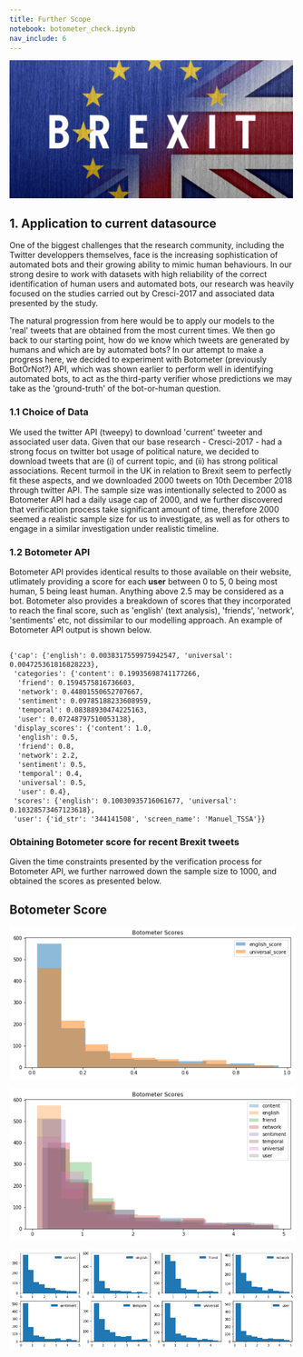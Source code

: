 ```yaml
---
title: Further Scope
notebook: botometer_check.ipynb
nav_include: 6
---
```


<p align="left">
  <img src="index_files/brexit.png" alt="brexit" width="500"/>
</p>

## 1. Application to current datasource
One of the biggest challenges that the research community, including the Twitter developpers themselves, face is the increasing sophistication of automated bots and their growing ability to mimic human behaviours. In our strong desire to work with datasets with high reliability of the correct identification of human users and automated bots, our research was heavily focused on the studies carried out by Cresci-2017 and associated data presented by the study.

The natural progression from here would be to apply our models to the 'real' tweets that are obtained from the most current times. We then go back to our starting point, how do we know which tweets are generated by humans and which are by automated bots? In our attempt to make a progress here, we decided to experiment with Botometer (previously BotOrNot?) API, which was shown earlier to perform well in identifying automated bots, to act as the third-party verifier whose predictions we may take as the 'ground-truth' of the bot-or-human question.

### 1.1 Choice of Data
We used the twitter API (tweepy) to download 'current' tweeter and associated user data. Given that our base research - Cresci-2017 - had a strong focus on twitter bot usage of political nature, we decided to download tweets that are (i) of current topic, and (ii) has strong political associations. Recent turmoil in the UK in relation to Brexit seem to perfectly fit these aspects, and we downloaded 2000 tweets on 10th December 2018 through twitter API.
The sample size was intentionally selected to 2000 as Botometer API had a daily usage cap of 2000, and we further discovered that verification process take significant amount of time, therefore 2000 seemed a realistic sample size for us to investigate, as well as for others to engage in a similar investigation under realistic timeline.

### 1.2 Botometer API
Botometer API provides identical results to those available on their website, utlimately providing a score for each **user** between 0 to 5, 0 being most human, 5 being least human. Anything above 2.5 may be considered as a bot. Botometer also provides a breakdown of scores that they incorporated to reach the final score, such as 'english' (text analysis), 'friends', 'network', 'sentiments' etc, not dissimilar to our modelling approach. An example of Botometer API output is shown below.

```python
```
    {'cap': {'english': 0.0038317559975942547, 'universal': 0.004725361816828223},
     'categories': {'content': 0.19935698741177266,
      'friend': 0.1594575816736603,
      'network': 0.44801550652707667,
      'sentiment': 0.09785188233608959,
      'temporal': 0.08388930474225163,
      'user': 0.07248797510053138},
     'display_scores': {'content': 1.0,
      'english': 0.5,
      'friend': 0.8,
      'network': 2.2,
      'sentiment': 0.5,
      'temporal': 0.4,
      'universal': 0.5,
      'user': 0.4},
     'scores': {'english': 0.10030935716061677, 'universal': 0.10328573467123618},
     'user': {'id_str': '344141508', 'screen_name': 'Manuel_TSSA'}}

### Obtaining Botometer score for recent Brexit tweets
Given the time constraints presented by the verification process for Botometer API, we further narrowed down the sample size to 1000, and obtained the scores as presented below.


## Botometer Score
![png](botometer_check_files/botometer_check_13_1.png)




![png](botometer_check_files/botometer_check_14_1.png)





![png](botometer_check_files/botometer_check_15_1.png)




```python

```


